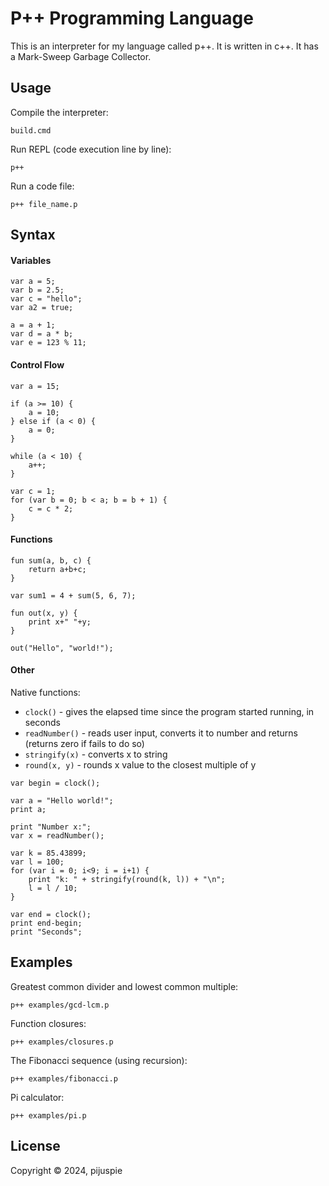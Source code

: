 # P++ Programming Language

This is an interpreter for my language called p++.
It is written in c++. It has a Mark-Sweep Garbage Collector.  

## Usage

Compile the interpreter:
```
build.cmd
```
Run REPL (code execution line by line):
```
p++ 
```
Run a code file:
```
p++ file_name.p
```

## Syntax

#### Variables

```
var a = 5;
var b = 2.5;
var c = "hello";
var a2 = true;

a = a + 1;
var d = a * b;
var e = 123 % 11;
```

#### Control Flow

```
var a = 15;

if (a >= 10) {
    a = 10;
} else if (a < 0) {
    a = 0;
}

while (a < 10) {
    a++;
}

var c = 1;
for (var b = 0; b < a; b = b + 1) {
    c = c * 2;
}
```

#### Functions

```
fun sum(a, b, c) {
    return a+b+c;
}

var sum1 = 4 + sum(5, 6, 7);

fun out(x, y) {
    print x+" "+y;
}

out("Hello", "world!");
```

#### Other

Native functions:
* `clock()` - gives the elapsed time since the program started running, in seconds
* `readNumber()` - reads user input, converts it to number and returns (returns zero if fails to do so)
* `stringify(x)` - converts x to string
* `round(x, y)` - rounds x value to the closest multiple of y

```
var begin = clock();

var a = "Hello world!";
print a;

print "Number x:";
var x = readNumber();

var k = 85.43899;
var l = 100;
for (var i = 0; i<9; i = i+1) {
    print "k: " + stringify(round(k, l)) + "\n";
    l = l / 10;
}

var end = clock();
print end-begin;
print "Seconds";
```

## Examples

Greatest common divider and lowest common multiple:

```
p++ examples/gcd-lcm.p
```

Function closures:

```
p++ examples/closures.p
```

The Fibonacci sequence (using recursion):

```
p++ examples/fibonacci.p
```

Pi calculator:

```
p++ examples/pi.p
```

## License

Copyright © 2024, pijuspie
